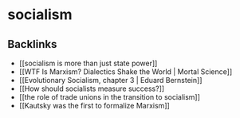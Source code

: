 # socialism



## Backlinks

-   [[socialism is more than just state power]]
-   [[WTF Is Marxism? Dialectics Shake the World | Mortal Science]]
-   [[Evolutionary Socialism, chapter 3 | Eduard Bernstein]]
-   [[How should socialists measure success?]]
-   [[the role of trade unions in the transition to socialism]]
-   [[Kautsky was the first to formalize Marxism]]
